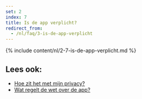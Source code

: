 ```yaml
---
set: 2
index: 7
title: Is de app verplicht?
redirect_from: 
  - /nl/faq/3-is-de-app-verplicht
---
```

{% include content/nl/2-7-is-de-app-verplicht.md %}

## Lees ook:

- [Hoe zit het met mijn privacy?](/{{page.lang}}/faq/2-8-hoe-zit-het-met-mijn-privacy)
- [Wat regelt de wet over de app?](/{{page.lang}}/faq/2-9-wat-regelt-de-wet-over-de-app)
